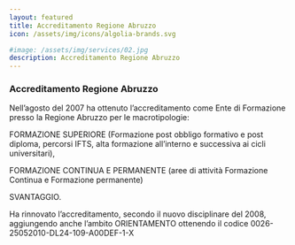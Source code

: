 ```yaml
---
layout: featured
title: Accreditamento Regione Abruzzo
icon: /assets/img/icons/algolia-brands.svg

#image: /assets/img/services/02.jpg
description: Accreditamento Regione Abruzzo
---
```


<div class="row"><div class="col-md-12"><div class="service-details mb-40"><h3>Accreditamento Regione Abruzzo</h3><p>Nell&rsquo;agosto del 2007 ha ottenuto l&rsquo;accreditamento come Ente di Formazione presso la Regione Abruzzo per le macrotipologie:</p><p>FORMAZIONE SUPERIORE (Formazione post obbligo formativo e post diploma, percorsi IFTS, alta formazione all&rsquo;interno e successiva ai cicli universitari),</p><p>FORMAZIONE CONTINUA E PERMANENTE (aree di attivit&agrave; Formazione Continua e Formazione permanente)</p><p>SVANTAGGIO.</p><p>Ha rinnovato l&rsquo;accreditamento, secondo il nuovo disciplinare del 2008, aggiungendo anche l&rsquo;ambito ORIENTAMENTO ottenendo il codice 0026-25052010-DL24-109-A00DEF-1-X</p></div></div></div>